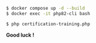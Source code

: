 ```bash
$ docker compose up -d --build
$ docker exec -it php82-cli bash

$ php certification-training.php
```

**Good luck !**